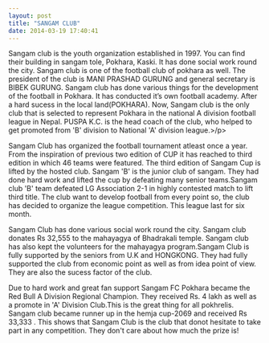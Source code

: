 ```yaml
---
layout: post
title: "SANGAM CLUB"
date: 2014-03-19 17:40:41
---
```

<p>Sangam club is the youth organization established in 1997. You can find their building in sangam tole, Pokhara, Kaski. It has done social work round the city. Sangam club is one of the football club of pokhara as well. The president of the club is MANI PRASHAD GURUNG and general secretary is BIBEK GURUNG. Sangam club has done various things for the development of the football in Pokhara. It has conducted it’s own football academy. After a hard sucess in the local land(POKHARA). Now, Sangam club is the only club that is selected to represent Pokhara in the national A division football league in Nepal. PUSPA K.C. is the head coach of the club, who helped to get promoted from 'B' division to National 'A' division league.>/p>
<p>Sangam Club has organized the football tournament atleast once a year. From the inspiration of previous two edition of CUP it has reached to third edition in which 46 teams were featured. The third edition of Sangam Cup is lifted by the hosted club. Sangam 'B' is the junior club of sangam. They had done hard work and lifted the cup by defeating many senior teams.Sangam club 'B' team defeated LG Association 2-1 in highly contested match to lift third title. The club want to develop football from every point so, the club has decided to organize the league competition. This league last for six month.</p> 
<p>Sangam Club has done various social work round the city. Sangam club donates Rs 32,555 to the mahayagya of Bhadrakali temple. Sangam club has also kept the volunteers for the mahayagya program.Sangam Club is fully supported by the seniors from U.K and HONGKONG. They had fully supported the club from economic point as well as from idea point of view. They are also the sucess factor of the club.</p>
<p>Due to hard work and great fan support Sangam FC Pokhara became the Red Bull A Division Regional Champion. They received Rs. 4 lakh as well as a promote in 'A' Division Club.This is the great thing for all pokhrelis. Sangam club became runner up in the hemja cup-2069 and received Rs 33,333 . This shows that Sangam Club is the club that donot hesitate to take part in any competition. They don't care about how much the prize is!</p>


